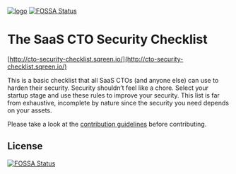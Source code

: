 [![logo](http://cto-security-checklist.sqreen.io/images/github.jpg)](http://cto-security-checklist.sqreen.io/)
[![FOSSA Status](https://app.fossa.io/api/projects/git%2Bgithub.com%2Fapurvadave%2FCTOSecurityChecklist.svg?type=shield)](https://app.fossa.io/projects/git%2Bgithub.com%2Fapurvadave%2FCTOSecurityChecklist?ref=badge_shield)

# The SaaS CTO Security Checklist

[http://cto-security-checklist.sqreen.io/](http://cto-security-checklist.sqreen.io/)

This is a basic checklist that all SaaS CTOs (and anyone else) can use to harden their security. Security shouldn’t feel like a chore. Select your startup stage and use these rules to improve your security. This list is far from exhaustive, incomplete by nature since the security you need depends on your assets.

Please take a look at the [contribution guidelines](https://github.com/sqreen/CTOSecurityChecklist/blob/master/CONTRIBUTING.md) before contributing.



## License
[![FOSSA Status](https://app.fossa.io/api/projects/git%2Bgithub.com%2Fapurvadave%2FCTOSecurityChecklist.svg?type=large)](https://app.fossa.io/projects/git%2Bgithub.com%2Fapurvadave%2FCTOSecurityChecklist?ref=badge_large)